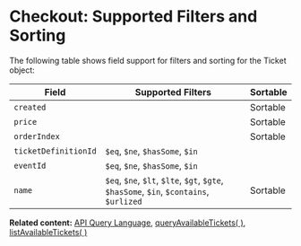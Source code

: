 # Checkout: Supported Filters and Sorting

The following table shows field support for filters and sorting
for the Ticket object:

| Field           | Supported Filters                             | Sortable |
| --------------- | --------------------------------------------- | -------- |
| `created`            |              |      Sortable    |
| `price`         |     | Sortable |
| `orderIndex`   |    |      Sortable    |
| `ticketDefinitionId`        |   `$eq`, `$ne`, `$hasSome`, `$in`  |  |
| `eventId` | `$eq`, `$ne`, `$hasSome`, `$in` |  |
| `name` | `$eq`, `$ne`, `$lt`, `$lte`, `$gt`, `$gte`, `$hasSome`, `$in`, `$contains`, `$urlized` |    Sortable      |


__Related content:__
[API Query Language](https://www.wix.com/velo/reference/api-overview/api-query-language),
[queryAvailableTickets( )](https://www.wix.com/velo/reference/wix-events-v2/checkout/queryavailabletickets),
[listAvailableTickets( )](https://www.wix.com/velo/reference/wix-events-v2/checkout/listavailabletickets)
